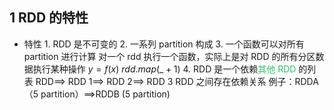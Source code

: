 
## 1 RDD 的特性
- 特性
	  1. RDD 是不可变的
	  2. 一系列 partition 构成
	  3. 一个函数可以对所有 partition 进行计算
	     对一个 rdd 执行一个函数，实际上是对 RDD 的所有分区数据执行某种操作
	     $y=f(x)$
	     $rdd.map(\_+1)$
	  4. RDD 是一个依赖<font color="#2DC26B">其他 RDD </font>的列表
	     RDD\==> RDD 1\==> RDD 2\==> RDD 3
	     RDD 之间存在依赖关系
	     例子：RDDA（5 partition）\==>RDDB (5 partition)